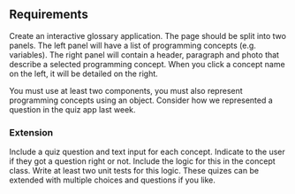 ## Requirements

Create an interactive glossary application. The page should be split into two panels. The left panel will have a list of programming concepts (e.g. variables). The right panel will contain a header, paragraph and photo that describe a selected programming concept. When you click a concept name on the left, it will be detailed on the right. 

You must use at least two components, you must also represent programming concepts using an object. Consider how we represented a question in the quiz app last week.

### Extension

Include a quiz question and text input for each concept. Indicate to the user if they got a question right or not. Include the logic for this in the concept class. Write at least two unit tests for this logic.  These quizes can be extended with multiple choices and questions if you like. 

